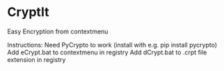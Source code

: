 # CryptIt
Easy Encryption from contextmenu

Instructions:
Need PyCrypto to work (install with e.g. pip install pycrypto)
Add eCrypt.bat to contextmenu in registry
Add dCrypt.bat to .crpt file extension in registry


